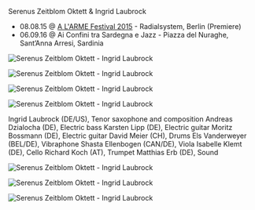 Serenus Zeitblom Oktett & Ingrid Laubrock

- 08.08.15 @ [A L'ARME Festival 2015](http://alarmefestival.de/past-editions/volume-iii-2015/) - Radialsystem, Berlin (Premiere)
- 06.09.16 @ Ai Confini tra Sardegna e Jazz - Piazza del Nuraghe, Sant’Anna Arresi, Sardinia

![Serenus Zeitblom Oktett - Ingrid Laubrock](/echo/szo-echo-1.jpg)

![Serenus Zeitblom Oktett - Ingrid Laubrock](/echo/szo-echo-2.jpg)

![Serenus Zeitblom Oktett - Ingrid Laubrock](/echo/szo-echo-3.jpg)

![Serenus Zeitblom Oktett - Ingrid Laubrock](/echo/szo-echo-4.jpg)

Ingrid Laubrock (DE/US), Tenor saxophone and composition
Andreas Dzialocha (DE), Electric bass
Karsten Lipp (DE), Electric guitar 
Moritz Bossmann (DE), Electric guitar
David Meier (CH), Drums 
Els Vanderweyer (BEL/DE), Vibraphone
Shasta Ellenbogen (CAN/DE), Viola
Isabelle Klemt (DE), Cello
Richard Koch (AT), Trumpet
Matthias Erb (DE), Sound 

![Serenus Zeitblom Oktett - Ingrid Laubrock](/echo/szo-echo-5.jpg)

![Serenus Zeitblom Oktett - Ingrid Laubrock](/echo/szo-echo-6.jpg)

![Serenus Zeitblom Oktett - Ingrid Laubrock](/echo/szo-echo-7.jpg)
